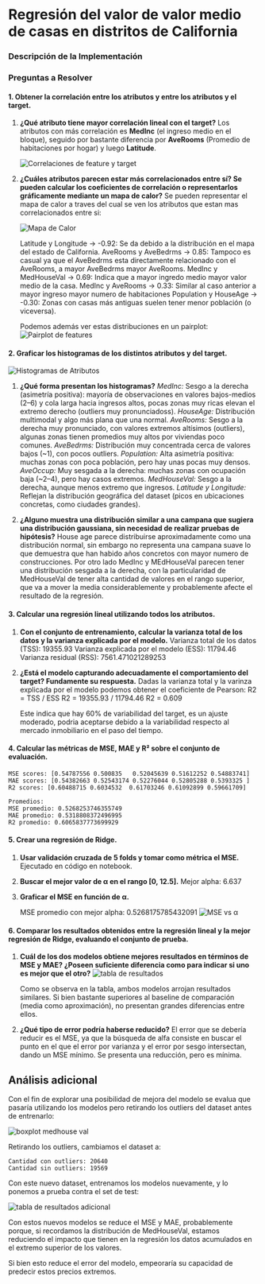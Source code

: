 # Regresión del valor de valor medio de casas en distritos de California

### Descripción de la Implementación



### Preguntas a Resolver

#### 1. Obtener la correlación entre los atributos y entre los atributos y el target.

1. **¿Qué atributo tiene mayor correlación lineal con el target?** 
    Los atributos con más correlación es **MedInc** (el ingreso medio en el bloque), seguido por bastante diferencia por **AveRooms** (Promedio de habitaciones por hogar) y luego **Latitude**. 

    ![Correlaciones de feature y target](../img/tp2_correlacion_target_features.png)
     
2. **¿Cuáles atributos parecen estar más correlacionados entre sí? Se pueden calcular los coeficientes de correlación o representarlos gráficamente mediante un mapa de calor?** 
    Se pueden representar el mapa de calor a traves del cual se ven los atributos que estan mas correlacionados entre si:
    
    ![Mapa de Calor](../img/tp2_heat_map.png)


    Latitude y Longitude -> -0.92: Se da debido a la distribución en el mapa del estado de California. 
    AveRooms y AveBedrms -> 0.85: Tampoco es casual ya que el AveBedrms esta directamente relacionado con el AveRooms, a mayor AveBedrms mayor AveRooms.
    MedInc y MedHouseVal -> 0.69: Indica que a mayor ingredo medio mayor valor medio de la casa.
    MedInc y AveRooms -> 0.33: Similar al caso anterior a mayor ingreso mayor numero de habitaciones
    Population y HouseAge -> -0.30: Zonas con casas más antiguas suelen tener menor población (o viceversa).

    Podemos además ver estas distribuciones en un pairplot: 
    ![Pairplot de features](../img/tp2_pairplot_kde.png)

#### 2. Graficar los histogramas de los distintos atributos y del target. 

![Histogramas de Atributos](../img/tp2_histogramas.png)

1. **¿Qué forma presentan los histogramas?** 
    *MedInc:* Sesgo a la derecha (asimetría positiva): mayoría de observaciones en valores bajos-medios (2–6) y cola larga hacia ingresos altos, pocas zonas muy ricas elevan el extremo derecho (outliers muy pronunciadoss).
    *HouseAge:* Distribución multimodal y algo más plana que una normal.
    *AveRooms:* Sesgo a la derecha muy pronunciado, con valores extremos altísimos (outliers), algunas zonas tienen promedios muy altos por viviendas poco comunes.
    *AveBedrms:* Distribución muy concentrada cerca de valores bajos (~1), con pocos outliers.
    *Population:* Alta asimetría positiva: muchas zonas con poca población, pero hay unas pocas muy densos.
    *AveOccup:* Muy sesgada a la derecha: muchas zonas con ocupación baja (~2–4), pero hay casos extremos.
    *MedHouseVal:* Sesgo a la derecha, aunque menos extremo que ingresos.
    *Latitude y Longitude:* Reflejan la distribución geográfica del dataset (picos en ubicaciones concretas, como ciudades grandes).


2. **¿Alguno muestra una distribución similar a una campana que sugiera una distribución gaussiana, sin necesidad de realizar pruebas de hipótesis?**
    House age parece distribuirse aproximadamente como una distribución normal, sin embargo no representa una campana suave lo que demuestra que han habido años concretos con mayor numero de construcciones.
    Por otro lado MedInc y MEdHouseVal parecen tener una distribución sesgada a la derecha, con la particularidad de MedHouseVal de tener alta cantidad de valores en el rango superior, que va a mover la media considerablemente y probablemente afecte el resultado de la regresión.

#### 3. Calcular una regresión lineal utilizando todos los atributos.

1. **Con el conjunto de entrenamiento, calcular la varianza total de los datos y la varianza explicada por el modelo.** 
    Varianza total de los datos (TSS): 19355.93
    Varianza explicada por el modelo (ESS): 11794.46
    Varianza residual (RSS): 7561.471021289253

2. **¿Está el modelo capturando adecuadamente el comportamiento del target? Fundamente su respuesta.**
    Dadas la varianza total y la varinza explicada por el modelo podemos obtener el coeficiente de Pearson:
    R2 = TSS / ESS
    R2 = 19355.93 / 11794.46
    R2 = 0.609

    Este indica que hay 60% de variabilidad del target, es un ajuste moderado, podria aceptarse debido a la variabilidad respecto al mercado inmobiliario en el paso del tiempo.

#### 4. Calcular las métricas de MSE, MAE y R² sobre el conjunto de evaluación.

    MSE scores: [0.54787556 0.500835   0.52045639 0.51612252 0.54883741]
    MAE scores: [0.54382663 0.52543174 0.52276044 0.52805288 0.5393325 ]
    R2 scores: [0.60488715 0.6034532  0.61703246 0.61092899 0.59661709]

    Promedios:
    MSE promedio: 0.5268253746355749
    MAE promedio: 0.5318808372496995
    R2 promedio: 0.6065837773699929

#### 5. Crear una regresión de Ridge. 

1. **Usar validación cruzada de 5 folds y tomar como métrica el MSE.**
    Ejecutado en código en notebook.

2. **Buscar el mejor valor de α en el rango [0, 12.5].**
    Mejor alpha: 6.637

3. **Graficar el MSE en función de α.**

    MSE promedio con mejor alpha: 0.5268175785432091
    ![MSE vs α](../img/tp2_boxplot_houseval.png)


#### 6. Comparar los resultados obtenidos entre la regresión lineal y la mejor regresión de Ridge, evaluando el conjunto de prueba.

1. **Cuál de los dos modelos obtiene mejores resultados en términos de MSE y MAE? ¿Poseen suficiente diferencia como para indicar si uno es mejor que el otro?**
    ![tabla de resultados](../img/tp2_result_comparison.png)
        
    Como se observa en la tabla, ambos modelos arrojan resultados similares. Si bien bastante superiores al baseline de comparación (media como aproximación), no presentan grandes diferencias entre ellos. 

2. **¿Qué tipo de error podría haberse reducido?**
    El error que se debería reducir es el MSE, ya que la búsqueda de alfa consiste en buscar el punto en el que el error por varianza y el error por sesgo intersectan, dando un MSE mínimo. Se presenta una reducción, pero es mínima. 



## Análisis adicional

Con el fin de explorar una posibilidad de mejora del modelo se evalua que pasaría utilizando los modelos pero retirando los outliers del dataset antes de entrenarlo:

![boxplot medhouse val](../img/tp2_boxplot_houseval.png)

Retirando los outliers, cambiamos el dataset a: 

    Cantidad con outliers: 20640
    Cantidad sin outliers: 19569

Con este nuevo dataset, entrenamos los modelos nuevamente, y lo ponemos a prueba contra el set de test: 

![tabla de resultados adicional](../img/tp2_result_comparison_adicional.png)

Con estos nuevos  modelos se reduce el MSE y MAE, probablemente porque, si recordamos la distribución de MedHouseVal, estamos reduciendo el impacto que tienen en la regresión los datos acumulados en el extremo superior de los valores. 

Si bien esto reduce el error del modelo, empeoraría su capacidad de predecir estos precios extremos. 
